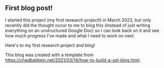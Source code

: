## First blog post!

I started this project (my first research project!) in March 2023, but only recently did the thought occur to me to blog this (instead of just writing everything on an unstructured Google Doc) so I can look back on it and see how much progress I've made and what I need to work on next. 

Here's to my first research project and blog! 

This blog was created with a template from https://chadbaldwin.net/2021/03/14/how-to-build-a-sql-blog.html. 
